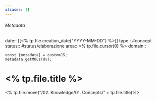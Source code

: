 ```yaml
---
aliases: []
---
```

###### Metadata
date:: [[<% tp.file.creation_date("YYYY-MM-DD") %>]]
type:: #concept
status:: #status/elaborazione
area:: <% tp.file.cursor(0) %>
domain:: 
```dataviewjs
const {metadata} = customJS;
metadata.getMOCs(dv);
```
# <% tp.file.title %>
<% tp.file.move("/02. Knowledge/01. Concepts/" + tp.file.title)%>